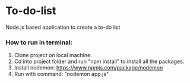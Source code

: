 # To-do-list
Node.js based application to create a to-do list

### How to run in terminal:
1. Clone project on local machine.
2. Cd into project folder and run "npm install" to install all the packages.
3. Install nodemon: https://www.npmjs.com/package/nodemon
4. Run with command: "nodemon app.js"
